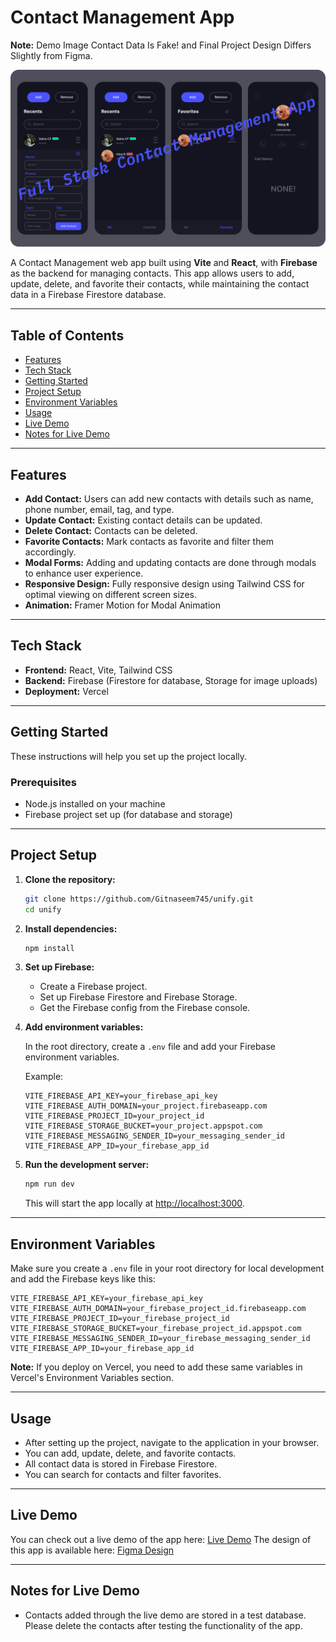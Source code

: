 # Contact Management App
**Note:** Demo Image Contact Data Is Fake! and Final Project Design Differs Slightly from Figma.

![demoImg](https://github.com/Gitnaseem745/unify/blob/main/src/assets/demoImg.png)

A Contact Management web app built using **Vite** and **React**, with **Firebase** as the backend for managing contacts. This app allows users to add, update, delete, and favorite their contacts, while maintaining the contact data in a Firebase Firestore database.

---

## Table of Contents
- [Features](#features)
- [Tech Stack](#tech-stack)
- [Getting Started](#getting-started)
- [Project Setup](#project-setup)
- [Environment Variables](#environment-variables)
- [Usage](#usage)
- [Live Demo](#live-demo)
- [Notes for Live Demo](#notes-for-live-demo)

---

## Features
- **Add Contact:** Users can add new contacts with details such as name, phone number, email, tag, and type.
- **Update Contact:** Existing contact details can be updated.
- **Delete Contact:** Contacts can be deleted.
- **Favorite Contacts:** Mark contacts as favorite and filter them accordingly.
- **Modal Forms:** Adding and updating contacts are done through modals to enhance user experience.
- **Responsive Design:** Fully responsive design using Tailwind CSS for optimal viewing on different screen sizes.
- **Animation:** Framer Motion for Modal Animation

---

## Tech Stack
- **Frontend:** React, Vite, Tailwind CSS
- **Backend:** Firebase (Firestore for database, Storage for image uploads)
- **Deployment:** Vercel

---

## Getting Started

These instructions will help you set up the project locally.

### Prerequisites
- Node.js installed on your machine
- Firebase project set up (for database and storage)

---

## Project Setup

1. **Clone the repository:**

   ```bash
   git clone https://github.com/Gitnaseem745/unify.git
   cd unify
   ```

2. **Install dependencies:**

   ```bash
   npm install
   ```

3. **Set up Firebase:**
   - Create a Firebase project.
   - Set up Firebase Firestore and Firebase Storage.
   - Get the Firebase config from the Firebase console.

4. **Add environment variables:**

   In the root directory, create a `.env` file and add your Firebase environment variables. 

   Example:
   ```env
   VITE_FIREBASE_API_KEY=your_firebase_api_key
   VITE_FIREBASE_AUTH_DOMAIN=your_project.firebaseapp.com
   VITE_FIREBASE_PROJECT_ID=your_project_id
   VITE_FIREBASE_STORAGE_BUCKET=your_project.appspot.com
   VITE_FIREBASE_MESSAGING_SENDER_ID=your_messaging_sender_id
   VITE_FIREBASE_APP_ID=your_firebase_app_id
   ```

5. **Run the development server:**

   ```bash
   npm run dev
   ```

   This will start the app locally at [http://localhost:3000](http://localhost:5173).

---

## Environment Variables

Make sure you create a `.env` file in your root directory for local development and add the Firebase keys like this:

```env
VITE_FIREBASE_API_KEY=your_firebase_api_key
VITE_FIREBASE_AUTH_DOMAIN=your_firebase_project_id.firebaseapp.com
VITE_FIREBASE_PROJECT_ID=your_firebase_project_id
VITE_FIREBASE_STORAGE_BUCKET=your_firebase_project_id.appspot.com
VITE_FIREBASE_MESSAGING_SENDER_ID=your_firebase_messaging_sender_id
VITE_FIREBASE_APP_ID=your_firebase_app_id
```

**Note:** If you deploy on Vercel, you need to add these same variables in Vercel's Environment Variables section.

---

## Usage

- After setting up the project, navigate to the application in your browser.
- You can add, update, delete, and favorite contacts.
- All contact data is stored in Firebase Firestore.
- You can search for contacts and filter favorites.

---

## Live Demo

You can check out a live demo of the app here: [Live Demo](https://unify-kappa.vercel.app/)
The design of this app is available here: [Figma Design](https://www.figma.com/design/Q8ilZFMmxkr11AppBNG5HN/Contact-App-UI?node-id=0-1&t=4AUAQODkf1H1ecLr-1)


---

## Notes for Live Demo

- Contacts added through the live demo are stored in a test database. Please delete the contacts after testing the functionality of the app.


